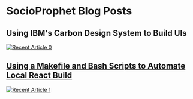 # SocioProphet Blog Posts  

  

## Using IBM's Carbon Design System to Build UIs
<a target="_blank" href="https://github-readme-medium-recent-article.vercel.app/medium/@socioprophet/0"><img src="https://github-readme-medium-recent-article.vercel.app/medium/@socioprophet/0" alt="Recent Article 0">  
  

  
## Using a Makefile and Bash Scripts to Automate Local React Build
<a target="_blank" href="https://github-readme-medium-recent-article.vercel.app/medium/@socioprophet/1"><img src="https://github-readme-medium-recent-article.vercel.app/medium/@socioprophet/1" alt="Recent Article 1"> 
